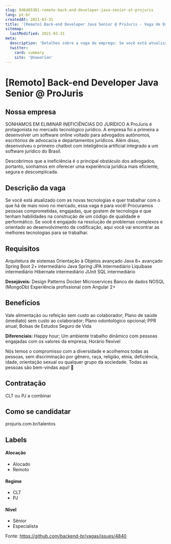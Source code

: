 ```yaml
---
slug: 846465381-remoto-back-end-developer-java-senior-at-projuris
lang: pt-br
createdAt: 2021-03-31
title: '[Remoto] Back-end Developer Java Senior @ ProJuris - Vaga de Emprego'
sitemap:
  lastModified: 2021-03-31
meta:
  description: 'Detalhes sobre a vaga de emprego: Se você está atualizado com as novas tecnologias e quer trabalhar com o que há de mais novo no mercado, essa vaga é para você! Procuramos pessoas comprometidas, engajadas, que gostem de tecnologia e que tenham habilidades na construção de um código de qualidade e performático. Se você é engajado na resolução de problemas complexos e orientado ao desenvolvimento da codificação, aqui você vai encontrar as melhores tecnologias para se trabalhar.'
  twitter:
    card: summary
    site: '@nawarian'
---
```


# [Remoto] Back-end Developer Java Senior @ ProJuris

## Nossa empresa

SONHAMOS EM ELIMINAR INEFICIÊNCIAS DO JURÍDICO
A ProJuris é protagonista no mercado tecnológico jurídico. A empresa foi a primeira a desenvolver um software online voltado para advogados autônomos, escritórios de advocacia e departamentos jurídicos. Além disso, desenvolveu o primeiro chatbot com inteligência artificial integrado a um software jurídico do Brasil.

Descobrimos que a ineficiência é o principal obstáculo dos advogados, portanto, sonhamos em oferecer uma experiência jurídica mais eficiente, segura e descomplicada. 


## Descrição da vaga

Se você está atualizado com as novas tecnologias e quer trabalhar com o que há de mais novo no mercado, essa vaga é para você! Procuramos pessoas comprometidas, engajadas, que gostem de tecnologia e que tenham habilidades na construção de um código de qualidade e performático. Se você é engajado na resolução de problemas complexos e orientado ao desenvolvimento da codificação, aqui você vai encontrar as melhores tecnologias para se trabalhar.

## Requisitos

Arquitetura de sistemas
Orientação à Objetos avançado
Java 8+ avançado
Spring Boot 2+ intermediário
Java Spring JPA intermediário
Liquibase intermediário
Hibernate intermediário
JUnit
SQL intermediário

**Desejáveis:**
Design Patterns
Docker
Microservices
Banco de dados NOSQL (MongoDb)
Experiência profissional com Angular 2+

## Benefícios

Vale alimentação ou refeição sem custo ao colaborador;
Plano de saúde (imediato) sem custo ao colaborador;
Plano odontológico opcional;
PPR anual;
Bolsas de Estudos
Seguro de Vida

**Diferenciais:**
Happy hour;
Um ambiente trabalho dinâmico com pessoas engajadas com os valores da empresa;
Horário flexível

Nós temos o compromisso com a diversidade e acolhemos todas as pessoas, sem discriminação por gênero, raça, religião, etnia, deficiência, idade, orientação sexual ou qualquer grupo da sociedade. Todas as pessoas são bem-vindas aqui! 💙

## Contratação

CLT ou PJ a combinar

## Como se candidatar

projuris.com.br/talentos

## Labels

#### Alocação
- Alocado
- Remoto

#### Regime
- CLT
- PJ

#### Nível

- Sênior
- Especialista




Fonte: https://github.com/backend-br/vagas/issues/4840